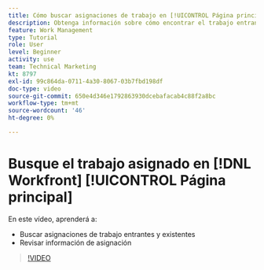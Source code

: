 ```yaml
---
title: Cómo buscar asignaciones de trabajo en [!UICONTROL Página principal]
description: Obtenga información sobre cómo encontrar el trabajo entrante y existente asignado a usted en [!UICONTROL  ]. A continuación, revise la información de asignación.
feature: Work Management
type: Tutorial
role: User
level: Beginner
activity: use
team: Technical Marketing
kt: 8797
exl-id: 99c864da-0711-4a30-8067-03b7fbd198df
doc-type: video
source-git-commit: 650e4d346e1792863930dcebafacab4c88f2a8bc
workflow-type: tm+mt
source-wordcount: '46'
ht-degree: 0%

---
```


# Busque el trabajo asignado en [!DNL Workfront] [!UICONTROL Página principal]

En este vídeo, aprenderá a:

* Buscar asignaciones de trabajo entrantes y existentes
* Revisar información de asignación

>[!VIDEO](https://video.tv.adobe.com/v/335098/?quality=12&learn=on)
